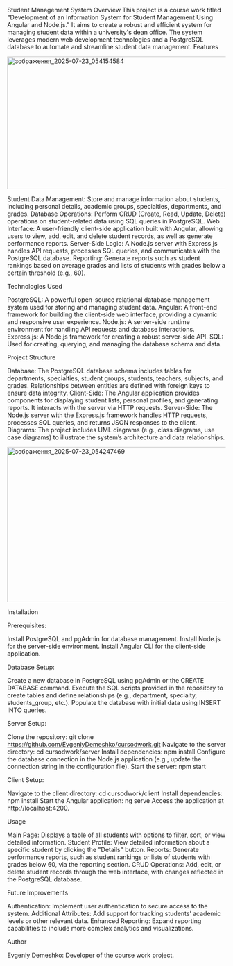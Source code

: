Student Management System
Overview
This project is a course work titled "Development of an Information System for Student Management Using Angular and Node.js." It aims to create a robust and efficient system for managing student data within a university's dean office. The system leverages modern web development technologies and a PostgreSQL database to automate and streamline student data management.
Features

<img width="602" height="306" alt="зображення_2025-07-23_054154584" src="https://github.com/user-attachments/assets/bc712b31-a2bc-4dd6-9749-9c6816284275" />

Student Data Management: Store and manage information about students, including personal details, academic groups, specialties, departments, and grades.
Database Operations: Perform CRUD (Create, Read, Update, Delete) operations on student-related data using SQL queries in PostgreSQL.
Web Interface: A user-friendly client-side application built with Angular, allowing users to view, add, edit, and delete student records, as well as generate performance reports.
Server-Side Logic: A Node.js server with Express.js handles API requests, processes SQL queries, and communicates with the PostgreSQL database.
Reporting: Generate reports such as student rankings based on average grades and lists of students with grades below a certain threshold (e.g., 60).

Technologies Used

PostgreSQL: A powerful open-source relational database management system used for storing and managing student data.
Angular: A front-end framework for building the client-side web interface, providing a dynamic and responsive user experience.
Node.js: A server-side runtime environment for handling API requests and database interactions.
Express.js: A Node.js framework for creating a robust server-side API.
SQL: Used for creating, querying, and managing the database schema and data.

Project Structure

Database: The PostgreSQL database schema includes tables for departments, specialties, student groups, students, teachers, subjects, and grades. Relationships between entities are defined with foreign keys to ensure data integrity.
Client-Side: The Angular application provides components for displaying student lists, personal profiles, and generating reports. It interacts with the server via HTTP requests.
Server-Side: The Node.js server with the Express.js framework handles HTTP requests, processes SQL queries, and returns JSON responses to the client.
Diagrams: The project includes UML diagrams (e.g., class diagrams, use case diagrams) to illustrate the system’s architecture and data relationships.

<img width="622" height="358" alt="зображення_2025-07-23_054247469" src="https://github.com/user-attachments/assets/19cf1a73-c287-41b6-90e0-7db3165e0a1a" />

Installation

Prerequisites:

Install PostgreSQL and pgAdmin for database management.
Install Node.js for the server-side environment.
Install Angular CLI for the client-side application.


Database Setup:

Create a new database in PostgreSQL using pgAdmin or the CREATE DATABASE command.
Execute the SQL scripts provided in the repository to create tables and define relationships (e.g., department, specialty, students_group, etc.).
Populate the database with initial data using INSERT INTO queries.


Server Setup:

Clone the repository: git clone https://github.com/EvgeniyDemeshko/cursodwork.git
Navigate to the server directory: cd cursodwork/server
Install dependencies: npm install
Configure the database connection in the Node.js application (e.g., update the connection string in the configuration file).
Start the server: npm start


Client Setup:

Navigate to the client directory: cd cursodwork/client
Install dependencies: npm install
Start the Angular application: ng serve
Access the application at http://localhost:4200.



Usage

Main Page: Displays a table of all students with options to filter, sort, or view detailed information.
Student Profile: View detailed information about a specific student by clicking the "Details" button.
Reports: Generate performance reports, such as student rankings or lists of students with grades below 60, via the reporting section.
CRUD Operations: Add, edit, or delete student records through the web interface, with changes reflected in the PostgreSQL database.

Future Improvements

Authentication: Implement user authentication to secure access to the system.
Additional Attributes: Add support for tracking students’ academic levels or other relevant data.
Enhanced Reporting: Expand reporting capabilities to include more complex analytics and visualizations.


Author

Evgeniy Demeshko: Developer of the course work project.
